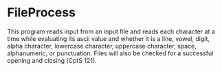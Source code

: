 # FileProcess
This program reads input from an input file and reads each character at a time while evaluating its ascii value and whether it is a line, vowel, digit, alpha character, lowercase character, uppercase character, space, alphanumeric, or punctuation. Files will also be checked for a successful opening and closing (CptS 121).
